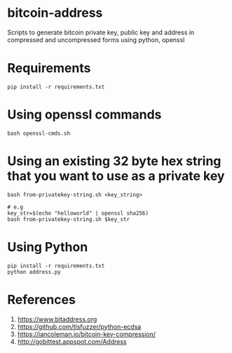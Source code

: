 # bitcoin-address
Scripts to generate bitcoin private key, public key and address in compressed and uncompressed forms using python, openssl

# Requirements
```
pip install -r requirements.txt
```

# Using openssl commands
```
bash openssl-cmds.sh
```

# Using an existing 32 byte hex string that you want to use as a private key
```
bash from-privatekey-string.sh <key_string>

# e.g
key_str=$(echo "helloworld" | openssl sha256)
bash from-privatekey-string.sh $key_str
```

# Using Python
```
pip install -r requirements.txt
python address.py
```

# References

1. https://www.bitaddress.org
1. https://github.com/tlsfuzzer/python-ecdsa
1. https://iancoleman.io/bitcoin-key-compression/
1. http://gobittest.appspot.com/Address
